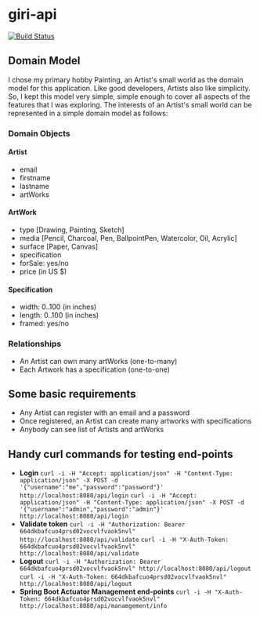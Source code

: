 # giri-api
[![Build Status](https://travis-ci.org/gpottepalem/giri-api.svg?branch=master)](https://travis-ci.org/gpottepalem/giri-api)

## Domain Model
I chose my primary hobby Painting, an Artist's small world as the domain model for this application. Like good developers, Artists also like simplicity. So, I kept this model very simple, simple enough to cover all aspects of the features that I was exploring.
The interests of an Artist's small world can be represented in a simple domain model as follows:
### Domain Objects

#### Artist
  * email
  * firstname
  * lastname
  * artWorks
  
#### ArtWork
  * type [Drawing, Painting, Sketch]
  * media [Pencil, Charcoal, Pen, BallpointPen, Watercolor, Oil, Acrylic]
  * surface [Paper, Canvas]
  * specification
  * forSale: yes/no
  * price (in US $)
  
#### Specification
  * width: 0..100 (in inches)
  * length: 0..100 (in inches)
  * framed: yes/no
  
### Relationships
  * An Artist can own many artWorks (one-to-many)
  * Each Artwork has a specification (one-to-one)

## Some basic requirements
  * Any Artist can register with an email and a password
  * Once registered, an Artist can create many artworks with specifications
  * Anybody can see list of Artists and artWorks

## Handy curl commands for testing end-points
  * **Login**
    `curl -i -H "Accept: application/json" -H "Content-Type: application/json" -X POST -d '{"username":"me","password":"password"}' http://localhost:8080/api/login`
    `curl -i -H "Accept: application/json" -H "Content-Type: application/json" -X POST -d '{"username":"admin","password":"admin"}' http://localhost:8080/api/login`
  * **Validate token**
    `curl -i -H "Authorization: Bearer 664dkbafcuo4prsd02vocvlfvaok5nvl" http://localhost:8080/api/validate`
    `curl -i -H "X-Auth-Token: 664dkbafcuo4prsd02vocvlfvaok5nvl" http://localhost:8080/api/validate`
  * **Logout**
    `curl -i -H "Authorization: Bearer 664dkbafcuo4prsd02vocvlfvaok5nvl" http://localhost:8080/api/logout`
    `curl -i -H "X-Auth-Token: 664dkbafcuo4prsd02vocvlfvaok5nvl" http://localhost:8080/api/logout`
  * **Spring Boot Actuator Management end-points**
    `curl -i -H "X-Auth-Token: 664dkbafcuo4prsd02vocvlfvaok5nvl" http://localhost:8080/api/manamgement/info`
